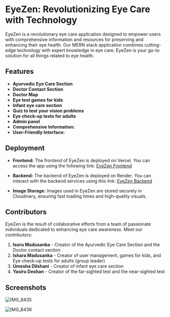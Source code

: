 # EyeZen: Revolutionizing Eye Care with Technology

EyeZen is a revolutionary eye care application designed to empower users with comprehensive information and resources for preserving and enhancing their eye health. Our MERN stack application combines cutting-edge technology with expert knowledge in eye care. EyeZen is your go-to solution for all things related to eye health.

## Features

- **Ayurvedic Eye Care Section**
- **Doctor Contact Section**
- **Doctor Map**
- **Eye test games for kids**
- **Infant eye care section** 
- **Quiz to test your vision problems**
- **Eye check-up tests for adults**
- **Admin panel**
- **Comprehensive Information:**
- **User-Friendly Interface:** 

## Deployment

- **Frontend:** The frontend of EyeZen is deployed on Vercel. You can access the app using the following link: [EyeZen Frontend](https://eyezen-dw61jxx57-isurux98s-projects.vercel.app/)

- **Backend:** The backend of EyeZen is deployed on Render. You can interact with the backend services using this link: [EyeZen Backend](https://eyezen.onrender.com)

- **Image Storage:** Images used in EyeZen are stored securely in Cloudinary, ensuring fast loading times and high-quality visuals.

## Contributors

EyeZen is the result of collaborative efforts from a team of passionate individuals dedicated to enhancing eye care awareness. Meet our contributors:

1. **Isuru Madusanka** - Creator of the Ayurvedic Eye Care Section and the Doctor contact section
2. **Ishara Madusanka** - Creator of user management, games for kids, and Eye check-up tests for adults (group leader)
3. **Umesha Dilshani** - Creator of infant eye care section
4. **Yasiru Deshan** - Creator of the far-sighted test and the near-sighted test

## Screenshots

![IMG_8435](https://github.com/IsuruX98/EyeZen-FE/assets/104721314/885d94b4-1129-40c5-9cdf-04d1174872df)

![IMG_8436](https://github.com/IsuruX98/EyeZen-FE/assets/104721314/c3368661-b23e-4575-969c-50439ac975e2)

